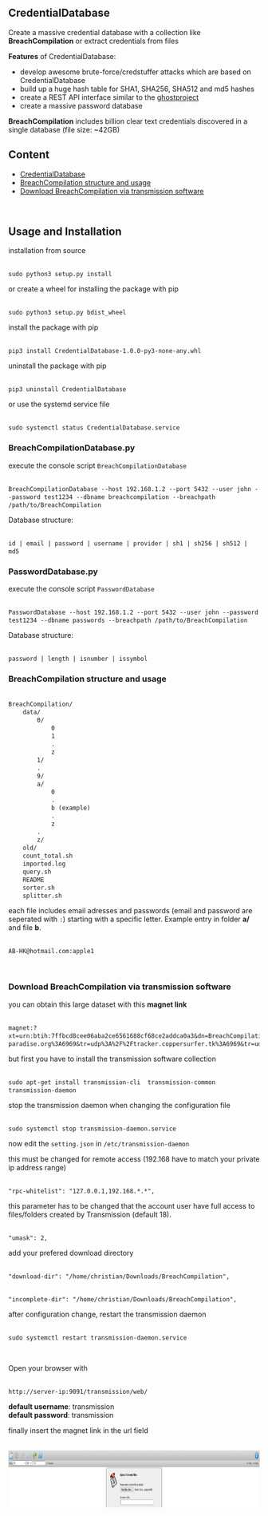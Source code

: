 ## CredentialDatabase

Create a massive credential database with a collection like **BreachCompilation** or extract credentials
from files

**Features** of CredentialDatabase:
- develop awesome brute-force/credstuffer attacks which are based on CredentialDatabase
- build up a huge hash table for SHA1, SHA256, SHA512 and md5 hashes
- create a REST API interface similar to the [ghostproject](https://ghostproject.fr/)
- create a massive password database

**BreachCompilation** includes billion clear text credentials discovered in a single database
(file size: ~42GB) <br>


## Content 

- [CredentialDatabase](https://github.com/bierschi/CredentialDatabase#usage-and-installation)
- [BreachCompilation structure and usage](https://github.com/bierschi/CredentialDatabase#breachcompilation-structure-and-usage)
- [Download BreachCompilation via transmission software](https://github.com/bierschi/CredentialDatabase#download-breachcompilation-via-transmission-software)

<br>

## Usage and Installation

installation from source
<pre><code>
sudo python3 setup.py install
</code></pre>

or create a wheel for installing the package with pip
<pre><code>
sudo python3 setup.py bdist_wheel
</code></pre>

install the package with pip
<pre><code>
pip3 install CredentialDatabase-1.0.0-py3-none-any.whl
</code></pre>

uninstall the package with pip 
<pre><code>
pip3 uninstall CredentialDatabase
</code></pre>

or use the systemd service file
<pre><code>
sudo systemctl status CredentialDatabase.service
</code></pre>


### BreachCompilationDatabase.py

execute the console script `BreachCompilationDatabase`
<pre><code>
BreachCompilationDatabase --host 192.168.1.2 --port 5432 --user john --password test1234 --dbname breachcompilation --breachpath /path/to/BreachCompilation
</code></pre>

Database structure:
<pre><code>
id | email | password | username | provider | sh1 | sh256 | sh512 | md5 
</code></pre>

### PasswordDatabase.py 

execute the console script `PasswordDatabase`
<pre><code>
PasswordDatabase --host 192.168.1.2 --port 5432 --user john --password test1234 --dbname passwords --breachpath /path/to/BreachCompilation
</code></pre>

Database structure:
<pre><code>
password | length | isnumber | issymbol 
</code></pre>

### BreachCompilation structure and usage
<pre><code>
BreachCompilation/
    data/
        0/
            0
            1
            .
            z
        1/
        .
        9/
        a/
            0
            .
            b (example)
            .
            z
        .
        z/
    old/
    count_total.sh
    imported.log
    query.sh
    README
    sorter.sh
    splitter.sh
</code></pre>

each file includes email adresses and passwords (email and password are seperated with `:`) starting with a specific letter. Example entry in folder
**a/** and file **b**. 
<pre><code>
AB-HK@hotmail.com:apple1
</code></pre>

<br>

### Download BreachCompilation via transmission software

you can obtain this large dataset with this **magnet link**
<pre><code>
magnet:?xt=urn:btih:7ffbcd8cee06aba2ce6561688cf68ce2addca0a3&dn=BreachCompilation&tr=udp%3A%2F%2Ftracker.openbittorrent.com%3A80&tr=udp%3A%2F%2Ftracker.leechers-paradise.org%3A6969&tr=udp%3A%2F%2Ftracker.coppersurfer.tk%3A6969&tr=udp%3A%2F%2Fglotorrents.pw%3A6969&tr=udp%3A%2F%2Ftracker.opentrackr.org%3A1337
</code></pre>

but first you have to install the transmission software collection
<pre><code>
sudo apt-get install transmission-cli  transmission-common transmission-daemon
</code></pre>

stop the transmission daemon when changing the configuration file
<pre><code>
sudo systemctl stop transmission-daemon.service
</code></pre>

now edit the `setting.json` in `/etc/transmission-daemon`

this must be changed for remote access (192.168 have to match your private ip address range)

<pre><code>
"rpc-whitelist": "127.0.0.1,192.168.*.*",
</code></pre>

this parameter has to be changed that the account user have full access to files/folders created by Transmission (default 18).
<pre><code>
"umask": 2,
</code></pre>

add your prefered download directory
<pre><code>
"download-dir": "/home/christian/Downloads/BreachCompilation",
</code></pre>

<pre><code>
"incomplete-dir": "/home/christian/Downloads/BreachCompilation",
</code></pre>

after configuration change, restart the transmission daemon
<pre><code>
sudo systemctl restart transmission-daemon.service
</code></pre>

<br>

Open your browser with

<pre><code>
http://server-ip:9091/transmission/web/
</code></pre>

**default username**: transmission <br>
**default password**: transmission

finally insert the magnet link in the url field
<div align="left">
  <br>
  <img src="res/transmission_enter_magnet_url.png" alt="example" width="900" height="115">
</div>





